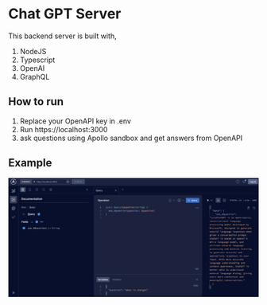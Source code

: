 # Chat GPT Server

This backend server is built with,
1. NodeJS
2. Typescript
3. OpenAI 
4. GraphQL

## How to run

1. Replace your OpenAPI key in .env
2. Run https://localhost:3000
3. ask questions using Apollo sandbox and get answers from OpenAPI

## Example

<img src="./image.png">